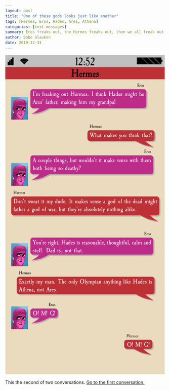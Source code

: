 ```yaml
---
layout: post
title: "One of these gods looks just like another"
tags: [Hermes, Eros, Hades, Ares, Athena]
categories: [text-messages]
summary: Eros freaks out, the Hermes freaks out, then we all freak out.
author: Bobo Glaukon
date: 2019-12-31
---
```


![Athena sure reminds me of someone](/assets/img/kindred-spirits.png)

This the second of two conversations. [Go to the first
conversation.](/_posts/2019-12-30-Some-people-have-suspicious-similarites.md)

